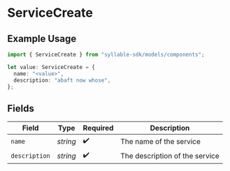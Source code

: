 # ServiceCreate

## Example Usage

```typescript
import { ServiceCreate } from "syllable-sdk/models/components";

let value: ServiceCreate = {
  name: "<value>",
  description: "abaft now whose",
};
```

## Fields

| Field                          | Type                           | Required                       | Description                    |
| ------------------------------ | ------------------------------ | ------------------------------ | ------------------------------ |
| `name`                         | *string*                       | :heavy_check_mark:             | The name of the service        |
| `description`                  | *string*                       | :heavy_check_mark:             | The description of the service |